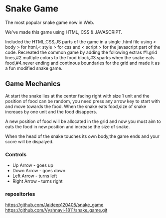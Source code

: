 # Snake Game 
The most popular snake game now in Web.

We've made this game using HTML, CSS & JAVASCRIPT. 

Included the HTML,CSS,JS parts of the game in a single .html file using < body > for html,< style > for css and < script > for the javascript part of the code. Recreated the common game by adding the following extras #1.grid lines,#2.multiple colors to the food block,#3.sparks when the snake eats food,#4.never ending and continous boundaries for the grid and made it as a fun modified snake game.

## Game Mechanics

At start the snake lies at the center facing right with size 1 unit and the position of food can be random,
you need press any arrow key to start with and move towards the food. When the snake eats food,size of snake increaes by one unit and the food disappers.

A new position of food will be allocated in the grid and now you must aim to eats the food in new position and increase the size of snake.

When the head of the snake touches its own body,the game ends and your score will be dispalyed.

### Controls

- Up Arrow - goes up
- Down Arrow - goes down
- Left Arrow - turns left
- Right Arrow - turns right

### repositories

https://github.com/Jaideep120405/snake_game https://github.com/Vyshnavi-1811/snake_game.git
